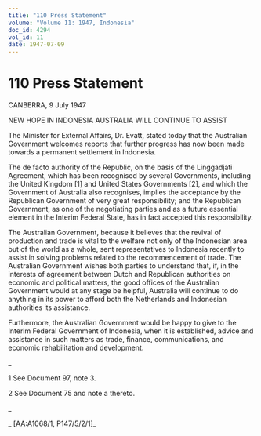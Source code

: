 ```yaml
---
title: "110 Press Statement"
volume: "Volume 11: 1947, Indonesia"
doc_id: 4294
vol_id: 11
date: 1947-07-09
---
```


# 110 Press Statement

CANBERRA, 9 July 1947

NEW HOPE IN INDONESIA AUSTRALIA WILL CONTINUE TO ASSIST

The Minister for External Affairs, Dr. Evatt, stated today that the Australian Government welcomes reports that further progress has now been made towards a permanent settlement in Indonesia.

The de facto authority of the Republic, on the basis of the Linggadjati Agreement, which has been recognised by several Governments, including the United Kingdom [1] and United States Governments [2], and which the Government of Australia also recognises, implies the acceptance by the Republican Government of very great responsibility; and the Republican Government, as one of the negotiating parties and as a future essential element in the Interim Federal State, has in fact accepted this responsibility.

The Australian Government, because it believes that the revival of production and trade is vital to the welfare not only of the Indonesian area but of the world as a whole, sent representatives to Indonesia recently to assist in solving problems related to the recommencement of trade. The Australian Government wishes both parties to understand that, if, in the interests of agreement between Dutch and Republican authorities on economic and political matters, the good offices of the Australian Government would at any stage be helpful, Australia will continue to do anything in its power to afford both the Netherlands and Indonesian authorities its assistance.

Furthermore, the Australian Government would be happy to give to the Interim Federal Government of Indonesia, when it is established, advice and assistance in such matters as trade, finance, communications, and economic rehabilitation and development.

_

1 See Document 97, note 3.

2 See Document 75 and note a thereto.

_

_ [AA:A1068/1, P147/5/2/1]_

